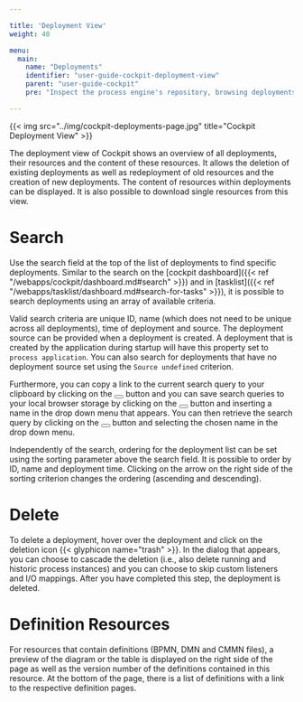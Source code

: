 ```yaml
---

title: 'Deployment View'
weight: 40

menu:
  main:
    name: "Deployments"
    identifier: "user-guide-cockpit-deployment-view"
    parent: "user-guide-cockpit"
    pre: "Inspect the process engine's repository, browsing deployments and resources"

---
```


{{< img src="../img/cockpit-deployments-page.jpg" title="Cockpit Deployment View" >}}

The deployment view of Cockpit shows an overview of all deployments, their resources and the content of these resources. It allows the deletion of existing deployments as well as redeployment of old resources and the creation of new deployments. The content of resources within deployments can be displayed. It is also possible to download single resources from this view.

# Search

Use the search field at the top of the list of deployments to find specific deployments. Similar to the search on the [cockpit dashboard]({{< ref "/webapps/cockpit/dashboard.md#search" >}}) and in [tasklist]({{< ref "/webapps/tasklist/dashboard.md#search-for-tasks" >}}), it is possible to search deployments using an array of available criteria.

Valid search criteria are unique ID, name (which does not need to be unique across all deployments), time of deployment and source. The deployment source can be provided when a deployment is created. A deployment that is created by the application during startup will have this property set to `process application`. You can also search for deployments that have no deployment source set using the `Source undefined` criterion.

Furthermore, you can copy a link to the current search query to your clipboard by clicking on the <button class="btn btn-xs"><i class="glyphicon glyphicon-link"></i></button> button and you can save search queries to your local browser storage by clicking on the <button class="btn btn-xs"><i class="glyphicon glyphicon-floppy-disk"></i></button> button and inserting a name in the drop down menu that appears. You can then retrieve the search query by clicking on the <button class="btn btn-xs"><i class="glyphicon glyphicon-floppy-disk"></i></button> button and selecting the chosen name in the drop down menu.

Independently of the search, ordering for the deployment list can be set using the sorting parameter above the search field. It is possible to order by ID, name and deployment time. Clicking on the arrow on the right side of the sorting criterion changes the ordering (ascending and descending).

# Delete

To delete a deployment, hover over the deployment  and click on the deletion icon {{< glyphicon name="trash" >}}. In the dialog that appears, you can choose to cascade the deletion (i.e., also delete running and historic process instances) and you can choose to skip custom listeners and I/O mappings. After you have completed this step, the deployment is deleted.


# Definition Resources

For resources that contain definitions (BPMN, DMN and CMMN files), a preview of the diagram or the table is displayed on the right side of the page as well as the version number of the definitions contained in this resource. At the bottom of the page, there is a list of definitions with a link to the respective definition pages.
